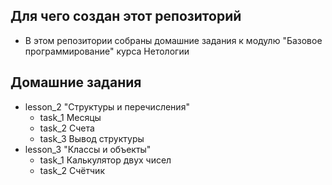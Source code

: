 ## Для чего создан этот репозиторий
- В этом репозитории собраны домашние задания к модулю "Базовое программирование" курса Нетологии

## Домашние задания
- lesson_2 "Структуры и перечисления"
    - task_1 Месяцы
    - task_2 Счета
    - task_3 Вывод структуры
- lesson_3 "Классы и объекты"
    - task_1 Калькулятор двух чисел
    - task_2 Счётчик